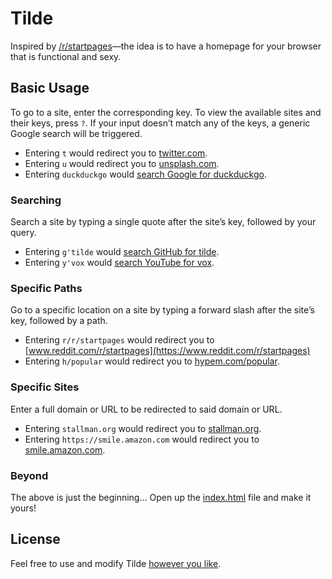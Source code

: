 # Tilde

Inspired by [/r/startpages](https://www.reddit.com/r/startpages)&mdash;the idea
is to have a homepage for your browser that is functional and sexy.

## Basic Usage

To go to a site, enter the corresponding key. To view the available sites and
their keys, press `?`. If your input doesn&rsquo;t match any of the keys, a
generic Google search will be triggered.

- Entering `t` would redirect you to [twitter.com](https://twitter.com/home).
- Entering `u` would redirect you to
  [unsplash.com](https://unsplash.com/images).
- Entering `duckduckgo` would
  [search Google for duckduckgo](https://www.google.com/search?q=duckduckgo).

### Searching

Search a site by typing a single quote after the site&rsquo;s key, followed by
your query.

- Entering `g'tilde` would
  [search GitHub for tilde](https://github.com/search?q=tilde).
- Entering `y'vox` would
  [search YouTube for vox](https://www.youtube.com/results?search_query=vox).

### Specific Paths

Go to a specific location on a site by typing a forward slash after the
site&rsquo;s key, followed by a path.

- Entering `r/r/startpages` would redirect you to
  [www.reddit.com/r/startpages](https://www.reddit.com/r/startpages)
- Entering `h/popular` would redirect you to
  [hypem.com/popular](http://hypem.com/popular).

### Specific Sites

Enter a full domain or URL to be redirected to said domain or URL.

- Entering `stallman.org` would redirect you to
  [stallman.org](https://stallman.org/).
- Entering `https://smile.amazon.com` would redirect you to
  [smile.amazon.com](https://smile.amazon.com/).

### Beyond

The above is just the beginning&hellip; Open up the [index.html](index.html)
file and make it yours!

## License

Feel free to use and modify Tilde
[however you like](https://github.com/cadejscroggins/tilde/blob/master/LICENSE).
